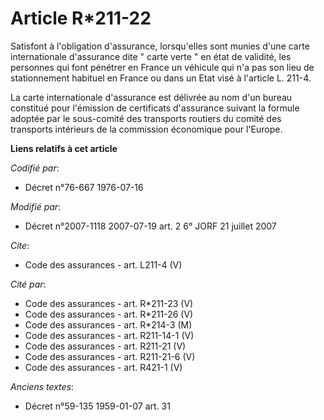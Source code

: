 # Article R*211-22

Satisfont à l'obligation d'assurance, lorsqu'elles sont munies d'une carte internationale d'assurance dite " carte verte " en
état de validité, les personnes qui font pénétrer en France un véhicule qui n'a pas son lieu de stationnement habituel en
France ou dans un Etat visé à l'article L. 211-4.

La carte internationale d'assurance est délivrée au nom d'un bureau constitué pour l'émission de certificats d'assurance
suivant la formule adoptée par le sous-comité des transports routiers du comité des transports intérieurs de la commission
économique pour l'Europe.

**Liens relatifs à cet article**

_Codifié par_:

  - Décret n°76-667 1976-07-16

_Modifié par_:

  - Décret n°2007-1118 2007-07-19 art. 2 6° JORF 21 juillet 2007

_Cite_:

  - Code des assurances - art. L211-4 (V)

_Cité par_:

  - Code des assurances - art. R*211-23 (V)
  - Code des assurances - art. R*211-26 (V)
  - Code des assurances - art. R*214-3 (M)
  - Code des assurances - art. R211-14-1 (V)
  - Code des assurances - art. R211-21 (V)
  - Code des assurances - art. R211-21-6 (V)
  - Code des assurances - art. R421-1 (V)

_Anciens textes_:

  - Décret n°59-135 1959-01-07 art. 31
